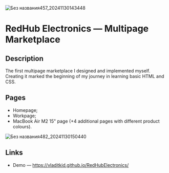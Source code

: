 
![Без названия457_20241130143448](https://github.com/user-attachments/assets/1774a9a8-d3ef-44a2-a6e7-60f72b3ac5cb)

# RedHub Electronics — Multipage Marketplace
## Description

The first multipage marketplace I designed and implemented myself. Creating it marked the beginning of my journey in learning basic HTML and CSS.

## Pages

- Homepage;
- Workpage;
- MacBook Air M2 15" page (+4 additional pages with different product colours).

![Без названия482_20241130150440](https://github.com/user-attachments/assets/f15a7cb4-0e95-41fc-95b6-48d36056fd3a)

## Links
- Demo — https://vladitkid.github.io/RedHubElectronics/
